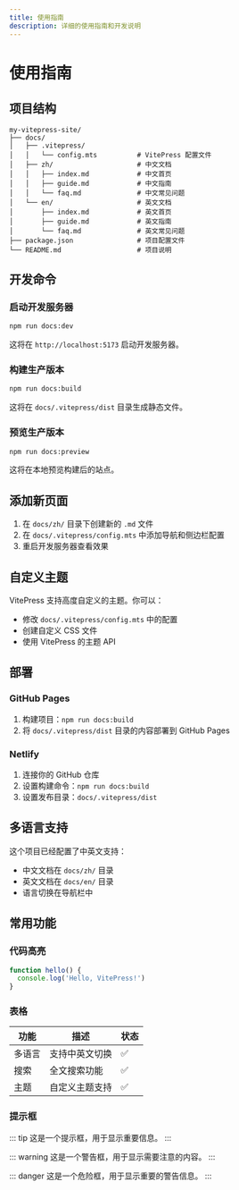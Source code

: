 ```yaml
---
title: 使用指南
description: 详细的使用指南和开发说明
---
```


# 使用指南

## 项目结构

```
my-vitepress-site/
├── docs/
│   ├── .vitepress/
│   │   └── config.mts          # VitePress 配置文件
│   ├── zh/                     # 中文文档
│   │   ├── index.md            # 中文首页
│   │   ├── guide.md            # 中文指南
│   │   └── faq.md              # 中文常见问题
│   └── en/                     # 英文文档
│       ├── index.md            # 英文首页
│       ├── guide.md            # 英文指南
│       └── faq.md              # 英文常见问题
├── package.json                # 项目配置文件
└── README.md                   # 项目说明
```

## 开发命令

### 启动开发服务器

```bash
npm run docs:dev
```

这将在 `http://localhost:5173` 启动开发服务器。

### 构建生产版本

```bash
npm run docs:build
```

这将在 `docs/.vitepress/dist` 目录生成静态文件。

### 预览生产版本

```bash
npm run docs:preview
```

这将在本地预览构建后的站点。

## 添加新页面

1. 在 `docs/zh/` 目录下创建新的 `.md` 文件
2. 在 `docs/.vitepress/config.mts` 中添加导航和侧边栏配置
3. 重启开发服务器查看效果

## 自定义主题

VitePress 支持高度自定义的主题。你可以：

- 修改 `docs/.vitepress/config.mts` 中的配置
- 创建自定义 CSS 文件
- 使用 VitePress 的主题 API

## 部署

### GitHub Pages

1. 构建项目：`npm run docs:build`
2. 将 `docs/.vitepress/dist` 目录的内容部署到 GitHub Pages

### Netlify

1. 连接你的 GitHub 仓库
2. 设置构建命令：`npm run docs:build`
3. 设置发布目录：`docs/.vitepress/dist`

## 多语言支持

这个项目已经配置了中英文支持：

- 中文文档在 `docs/zh/` 目录
- 英文文档在 `docs/en/` 目录
- 语言切换在导航栏中

## 常用功能

### 代码高亮

```javascript
function hello() {
  console.log('Hello, VitePress!')
}
```

### 表格

| 功能 | 描述 | 状态 |
|------|------|------|
| 多语言 | 支持中英文切换 | ✅ |
| 搜索 | 全文搜索功能 | ✅ |
| 主题 | 自定义主题支持 | ✅ |

### 提示框

::: tip
这是一个提示框，用于显示重要信息。
:::

::: warning
这是一个警告框，用于显示需要注意的内容。
:::

::: danger
这是一个危险框，用于显示重要的警告信息。
:::
